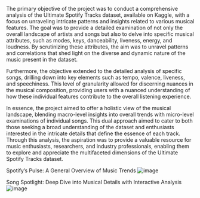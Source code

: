 The primary objective of the project was to conduct a comprehensive analysis of the Ultimate Spotify Tracks dataset, available on Kaggle, with a focus on unraveling intricate patterns and insights related to various musical features. The goal was to provide a detailed examination of not only the overall landscape of artists and songs but also to delve into specific musical attributes, such as modes, keys, danceability, liveness, energy, and loudness. By scrutinizing these attributes, the aim was to unravel patterns and correlations that shed light on the diverse and dynamic nature of the music present in the dataset.

Furthermore, the objective extended to the detailed analysis of specific songs, drilling down into key elements such as tempo, valence, liveness, and speechiness. This level of granularity allowed for discerning nuances in the musical composition, providing users with a nuanced understanding of how these individual features contribute to the overall listening experience.

In essence, the project aimed to offer a holistic view of the musical landscape, blending macro-level insights into overall trends with micro-level examinations of individual songs. This dual approach aimed to cater to both those seeking a broad understanding of the dataset and enthusiasts interested in the intricate details that define the essence of each track. Through this analysis, the aspiration was to provide a valuable resource for music enthusiasts, researchers, and industry professionals, enabling them to explore and appreciate the multifaceted dimensions of the Ultimate Spotify Tracks dataset.

Spotify’s Pulse: A General Overview of Music Trends
![image](https://github.com/Moksha3Shah/Exploring-Musical-Trends-Spotify-Dataset-Analysis-using-Tableau/assets/58504326/9d474640-8b2a-4649-82c9-67eea8400709)

Song Spotlight: Deep Dive into Musical Details with Interactive Analysis
![image](https://github.com/Moksha3Shah/Exploring-Musical-Trends-Spotify-Dataset-Analysis-using-Tableau/assets/58504326/dd797cb4-ba21-470f-aa31-e73a51416400)



